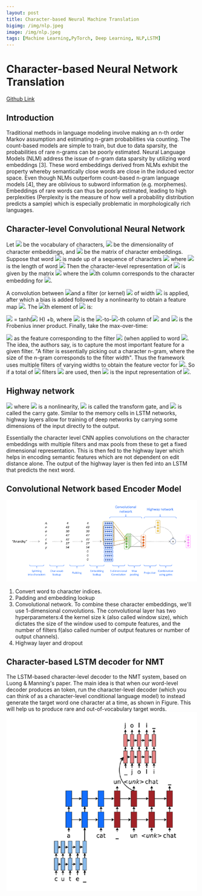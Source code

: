 ```yaml
---
layout: post
title: Character-based Neural Machine Translation
bigimg: /img/nlp.jpeg
image: /img/nlp.jpeg
tags: [Machine Learning,PyTorch, Deep Learning, NLP,LSTM]
---
```


# Character-based Neural Network Translation
[Github Link](https://github.com/Pyligent/character-based-NMT)
## Introduction
Traditional methods in language modeling involve making an n-th order Markov assumption and estimating n-gram probabilities via counting. The count-based models are simple to train, but due to data sparsity, the probabilities of rare n-grams can be poorly estimated. Neural Language Models (NLM) address the issue of n-gram data sparsity by utilizing word embeddings [3]. These word embeddings derived from NLMs exhibit the property whereby semantically close words are close in the induced vector space. Even though NLMs outperform count-based n-gram language models [4], they are oblivious to subword information (e.g. morphemes). Embeddings of rare words can thus be poorly estimated, leading to high perplexities (Perplexity is the measure of how well a probability distribution predicts a sample) which is especially problematic in morphologically rich languages.

## Character-level Convolutional Neural Network
Let <img src="https://render.githubusercontent.com/render/math?math={\displaystyle C}"> be the vocabulary of characters, <img src="https://render.githubusercontent.com/render/math?math={\displaystyle d}"> be the dimensionality of character embeddings, and <img src="https://render.githubusercontent.com/render/math?math={\displaystyle Q\in R^{d\times |C|}}{\displaystyle Q\in R^{d\times |C|}}"> be the matrix of character embeddings. 
Suppose that word <img src="https://render.githubusercontent.com/render/math?math={\displaystyle k\in V}"> is made up of a sequence of characters <img src="https://render.githubusercontent.com/render/math?math={\displaystyle [c_{1},...,c_{l}]}"> where <img src="https://render.githubusercontent.com/render/math?math={\displaystyle l}"> is the length of word <img src="https://render.githubusercontent.com/render/math?math={\displaystyle k}"> Then the character-level representation of <img src="https://render.githubusercontent.com/render/math?math={\displaystyle k}"> is given by the matrix <img src="https://render.githubusercontent.com/render/math?math={\displaystyle C^{k}\in R^{d\times l}}"> where the <img src="https://render.githubusercontent.com/render/math?math={\displaystyle j}">th column corresponds to the character embedding for <img src="https://render.githubusercontent.com/render/math?math={\displaystyle c_{j}}">.

A convolution between <img src="https://render.githubusercontent.com/render/math?math={\displaystyle C^{k}}">and a filter (or kernel) <img src="https://render.githubusercontent.com/render/math?math={\displaystyle H\in R^{d\times w}}"> of width <img src="https://render.githubusercontent.com/render/math?math={\displaystyle w}"> is applied, after which a bias is added followed by a nonlinearity to obtain a feature map <img src="https://render.githubusercontent.com/render/math?math={\displaystyle f_{k}\in R^{l-w+1}}">. The <img src="https://render.githubusercontent.com/render/math?math={\displaystyle i}">th element of <img src="https://render.githubusercontent.com/render/math?math={\displaystyle f_{k}}"> is:

<img src="https://render.githubusercontent.com/render/math?math={\displaystyle f^{k}[i]}"> = tanh(<img src="https://render.githubusercontent.com/render/math?math={\displaystyle C^{k}[*,i:i+w-1]}"> H) +b,
where <img src="https://render.githubusercontent.com/render/math?math={\displaystyle C^{k}[*,i:i+w-1]}"> is the <img src="https://render.githubusercontent.com/render/math?math={\displaystyle i}">-to-<img src="https://render.githubusercontent.com/render/math?math={\displaystyle (i+w-1)}">-th column of <img src="https://render.githubusercontent.com/render/math?math={\displaystyle C_{k}}"> and <img src="https://render.githubusercontent.com/render/math?math={\displaystyle <A,B>=Tr(AB^{T})}{\displaystyle <A,B>=Tr(AB^{T})}"> is the Frobenius inner product. Finally, take the max-over-time:

<img src="https://render.githubusercontent.com/render/math?math={\displaystyle y^{k}=max_{i}f^{k}[i]}{\displaystyle y^{k}=max_{i}f^{k}[i]}">   as the feature corresponding to the filter <img src="https://render.githubusercontent.com/render/math?math={\displaystyle H}"> (when applied to word <img src="https://render.githubusercontent.com/render/math?math={\displaystyle k})">. The idea, the authors say, is to capture the most important feature for a given filter. "A filter is essentially picking out a character n-gram, where the size of the n-gram corresponds to the filter width". Thus the framework uses multiple filters of varying widths to obtain the feature vector for <img src="https://render.githubusercontent.com/render/math?math={\displaystyle k}">. So if a total of <img src="https://render.githubusercontent.com/render/math?math={\displaystyle h}">  filters  <img src="https://render.githubusercontent.com/render/math?math={\displaystyle H_{1},...,H_{h}}"> are used, then <img src="https://render.githubusercontent.com/render/math?math={\displaystyle yk=[y_{1}^{k},...,y_{h}^{k}]}"> is the input representation of <img src="https://render.githubusercontent.com/render/math?math={\displaystyle k}">.

## Highway network

<img src="https://render.githubusercontent.com/render/math?math={\displaystyle z=t\odot g(W_{H}y+b_{H})+(1-t)\odot y}">
where <img src="https://render.githubusercontent.com/render/math?math={\displaystyle g}"> is a nonlinearity, <img src="https://render.githubusercontent.com/render/math?math={\displaystyle t=\sigma (W_{T}y+b_{T})}">  is called the transform gate, and <img src="https://render.githubusercontent.com/render/math?math={\displaystyle (1-t)}"> is called the carry gate. Similar to the memory cells in LSTM networks, highway layers allow for training of deep networks by carrying some dimensions of the input directly to the output.


Essentially the character level CNN applies convolutions on the character embeddings with multiple filters and max pools from these to get a fixed dimensional representation. This is then fed to the highway layer which helps in encoding semantic features which are not dependent on edit distance alone. The output of the highway layer is then fed into an LSTM that predicts the next word.



## Convolutional Network based Encoder Model

![img2](/img/encoder.png)
1. Convert word to character indices.
2. Padding and embedding lookup
3. Convolutional network. To combine these character embeddings, we'll use 1-dimensional convolutions. The convolutional layer has two hyperparameters:4 the kernel size k (also called window size), which dictates the size of the window used to compute features, and the number of filters f(also called number of output features or number of output channels).
4. Highway layer and dropout


## Character-based LSTM decoder for NMT
The LSTM-based character-level decoder to the NMT system, based on Luong & Manning's paper. The main idea is that when our word-level decoder produces an <UNK> token, run the character-level decoder (which you can think of as a character-level conditional language model) to instead generate the target word one character at a time, as shown in Figure. This will help us to produce rare and out-of-vocabulary target words.
![img2](/img/decoder.png)
  
  
  
